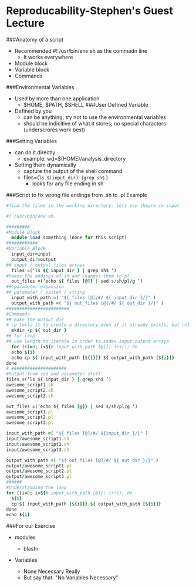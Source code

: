 # Reproducability-Stephen's Guest Lecture

###Anatomy of a script
- Recommended #! /usr/bin/env sh as the commadn line   
  - It works everywhere   
- Module block  
- Variable block  
- Commands   

###Environmental Variables 
- Used by more than one application 
  - $HOME, $PATH, $SHELL
###User Defined Variable 
- Defined by you 
  - can be anything; try not to use the environmental variables  
  - should be indicitive of what it stores; no special characters (underscrores work best)

###Setting Variables 
- can do it directly 
  - example: wd=$(HOME)/analysis_directory
- Setting them dynamically 
  - capture the output of the shell command 
  - files=(`ls $(input_dir) |grep sh$` )
    - looks for any file ending in sh

###Script to fix wrong file endings from .sh to .pl Example
```ruby
#find the files in the working directory: lets say theyre in input

#! /usr/bin/env sh

#########
#Module Block 
  module load something (none for this script)
############
#Variable Block 
  input_dir=input
  output_dir=output
## input / output files arrays
  files =(‘ls ${ input_dir } | grep sh$ ‘)
#takes the endings of sh and changes them to pl
  out_files =(‘echo ${ files [@]} | sed s/sh/pl/g ‘)
## parameter expansion 
## parameter / patten / string
  input_with_path =( "${ files [@]/#/ ${ input_dir }/}" ) 
  output_with_path =( "${ out_files [@]/#/ ${ out_dir }/}" )
########################
#Commands
## make the output dir
# -p tells it to create a directory even if it already exists, but not overwrite the previous one
  mkdir -p ${ out_dir }
## for loop
## use length to iterate in order to index input output arrays
  for ((i=0; i<${# input_with_path [@]}; i++)); do
  echo ${i}
  echo cp ${ input_with_path [${i}]} ${ output_with_path [${i}]}
done
# #####################
#Output from sed and parameter stuff
files =(‘ls ${ input_dir } | grep sh$ ‘)
awesome_script1.sh
awesome_script2.sh
awesome_script3.sh

out_files =(‘echo ${ files [@]} | sed s/sh/pl/g ‘)
awesome_script1.pl
awesome_script2.pl
awesome_script3.pl

input_with_path =( "${ files [@]/#/ ${input_dir }/}" )
input/awesome_script1.sh
input/awesome_script2.sh
input/awesome_script3.sh

output_with_path =( "${ out_files [@]/#/ ${ out_dir }/}" )
output/awesome_script1.pl
output/awesome_script2.pl
output/awesome_script3.pl
######
#Understanding the loop 
for ((i=0; i<${# input_with_path [@]}; i++)); do
  ${i}
  cp ${ input_with_path [${i}]} ${ output_with_path [${i}]}
done
echo ${i}

```
###For our Exercise

- modules 
  - blastn
  
- Variables
  - None Necessary Really 
  - But say that: "No Variables Necessary"



















